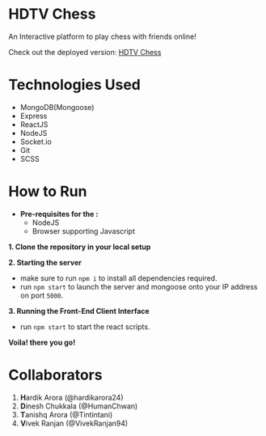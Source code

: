# HDTV Chess

An Interactive platform to play chess with friends online!

Check out the deployed version: <a href="https://chess-hdtv.netlify.app/">HDTV Chess</a>

# Technologies Used

- MongoDB(Mongoose)
- Express
- ReactJS
- NodeJS
- Socket.io
- Git
- SCSS

# How to Run

- **Pre-requisites for the :**
  - NodeJS
  - Browser supporting Javascript

**1. Clone the repository in your local setup**

**2. Starting the server**

- make sure to run `npm i` to install all dependencies required.
- run `npm start` to launch the server and mongoose onto your IP address on port `5000`.

**3. Running the Front-End Client Interface**

- run `npm start` to start the react scripts.

**Voila! there you go!**

# Collaborators

1. **H**ardik Arora (@hardikarora24)
2. **D**inesh Chukkala (@HumanChwan)
3. **T**anishq Arora (@Tintintani)
4. **V**ivek Ranjan (@VivekRanjan94)
